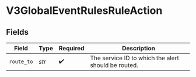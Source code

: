 # V3GlobalEventRulesRuleAction


## Fields

| Field                                               | Type                                                | Required                                            | Description                                         |
| --------------------------------------------------- | --------------------------------------------------- | --------------------------------------------------- | --------------------------------------------------- |
| `route_to`                                          | *str*                                               | :heavy_check_mark:                                  | The service ID to which the alert should be routed. |